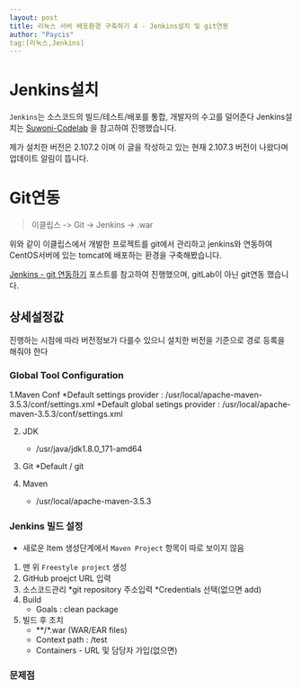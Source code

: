 ```yaml
---
layout: post
title: 리눅스 서버 배포환경 구축하기 4 - Jenkins설치 및 git연동
author: "Paycis"
tag:[리눅스,Jenkins]
---
```


# Jenkins설치

`Jenkins`는 소스코드의 빌드/테스트/배포를 통합, 개발자의 수고를 덜어준다
Jenkins설치는 [Suwoni-Codelab](https://suwoni-codelab.com/linux/2017/06/04/Linux-CentOS-jenkins/) 을 참고하여 진행했습니다.

제가 설치한 버전은 2.107.2 이며 이 글을 작성하고 있는 현재 2.107.3 버전이 나왔다며 업데이트 알림이 뜹니다.

# Git연동

> 이클립스 -> Git -> Jenkins -> .war

위와 같이 이클립스에서 개발한 프로젝트를 git에서 관리하고 jenkins와 연동하여 CentOS서버에 있는 tomcat에 배포하는 환경을 구축해봤습니다.

[Jenkins - git 연동하기](https://suwoni-codelab.com/linux/2017/06/17/Linux-CentOS-jenkins-gitlab/) 포스트를 참고하여 진행했으며, gitLab이 아닌 git연동 했습니다.

## 상세설정값

진행하는 시점에 따라 버전정보가 다를수 있으니 설치한 버전을 기준으로 경로 등록을 해줘야 한다

### Global Tool Configuration

1.Maven Conf
    *Default settings provider : /usr/local/apache-maven-3.5.3/conf/settings.xml
    *Default global setings provider : /usr/local/apache-maven-3.5.3/conf/settings.xml
    
2. JDK
    * /usr/java/jdk1.8.0_171-amd64

3. Git
    *Default / git

4. Maven
    * /usr/local/apache-maven-3.5.3
    
### Jenkins 빌드 설정

* 새로운 Item 생성단계에서 `Maven Project` 항목이 따로 보이지 않음

1. 맨 위 `Freestyle project` 생성
2. GitHub proejct URL 입력
3. 소스코드관리
    *git repository 주소입력
    *Credentials 선택(없으면 add)
4. Build
    * Goals : clean package 
5. 빌드 후 조치
    * **/*.war (WAR/EAR files)
    * Context path : /test
    * Containers - URL 및 담당자 가입(없으면)


### 문제점

